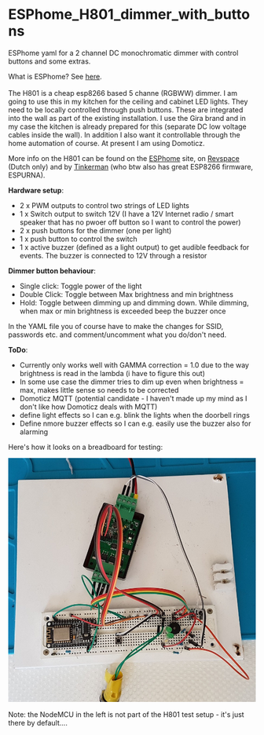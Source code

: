 # ESPhome_H801_dimmer_with_buttons
ESPhome yaml for a 2 channel DC monochromatic dimmer with control buttons and some extras.

What is ESPhome? See [here](https://esphome.io). <BR><BR>
The H801 is a cheap esp8266 based 5 channe (RGBWW) dimmer. I am going to use this in my kitchen for the ceiling and cabinet LED lights. They need to be locally controlled through push buttons. These are integrated into the wall as part of the existing installation. I use the Gira brand and in my case the kitchen is already prepared for this (separate DC low voltage cables inside the wall). In addition I also want it controllable through the home automation of course. At present I am using Domoticz.

More info on the H801 can be found on the [ESPhome](https://esphome.io/cookbook/h801.html) site, on [Revspace](https://revspace.nl/H801) (Dutch only) and by [Tinkerman](https://tinkerman.cat/post/closer-look-h801-led-wifi-controller) (who btw also has great ESP8266 firmware, ESPURNA).

<B>Hardware setup</B>:

- 2 x PWM outputs to control two strings of LED lights
- 1 x Switch output to switch 12V (I have a 12V Internet radio / smart speaker that has no pwoer off button so I want to control the power)
- 2 x push buttons for the dimmer (one per light)
- 1 x push button to control the switch
- 1 x active buzzer (defined as a light output) to get audible feedback for events. The buzzer is connected to 12V through a resistor

<B>Dimmer button behaviour</B>:

- Single click: Toggle power of the light
- Double Click: Toggle between Max brightness and min brightness
- Hold: Toggle between dimming up and dimming down. While dimming, when max or min brightness is exceeded beep the buzzer once

In the YAML file you of course have to make the changes for SSID, passwords etc. and comment/uncomment what you do/don't need.

<B>ToDo</B>:
- Currently only works well with GAMMA correction = 1.0 due to the way brightness is read in the lambda (i have to figure this out)
- In some use case the dimmer tries to dim up even when brightness = max, makes little sense so needs to be corrected
- Domoticz MQTT (potential candidate - I haven't made up my mind as I don't like how Domoticz deals with MQTT)
- define light effects so I can e.g. blink the lights when the doorbell rings
- Define nmore buzzer effects so I can e.g. easily use the buzzer also for alarming

Here's how it looks on a breadboard for testing:

![alt text](H801_dimmer.jpg "ESPhome H801 based dimmer - breadboard test setup")

Note: the NodeMCU in the left is not part of the H801 test setup - it's just there by default....
